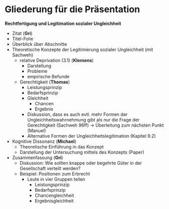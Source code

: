# Gliederung für die Präsentation

**Rechtfertigung und Legitimation sozialer Ungleichheit**

- Zitat (**Gri**)
- Titel-Folie
- Überblick über Abschnitte
- Theoretische Konzepte der Legitimierung sozialer Ungleichheit (mit Sachweh)
    + relative Deprivation (3.1) (**Klemens**)
        * Darstellung
        * Probleme
        * empirische Befunde
    + Gerechtigkeit (**Thomas**)
        * Leistungsprinzip
        * Bedarfsprinzip
        * Gleichheit
            - Chancen
            - Ergebnis
        * Diskussion, dass es auch evtl. mehr Formen der Ungleichheitswahrnehmung gibt als nur die Frage der Gerechtigkeit (Sachweh 96ff) -> Überleitung zum nächsten Punkt (Manuel)
        * Alternative Formen der Ungleichheitslegitimation (Kapitel 9.2)
- Kognitive Dissonanz (**Michael**)
    + Theoretische Einführung in das Konzept
    + Darstellung der Untersuchung mittels des Konzepts (Paper)
- Zusammenfassung (**Gri**)
    + Diskussion: Wie sollten knappe oder begehrte Güter in der Gesellschaft verteilt werden?
    + Beispiel: Positionen zum Erbrecht
        * Leute in vier Gruppen teilen
            - Leistungsprinzip
            - Bedarfsprinzip
            - Chancengleichheit
            - Ergebnisgleichheit
